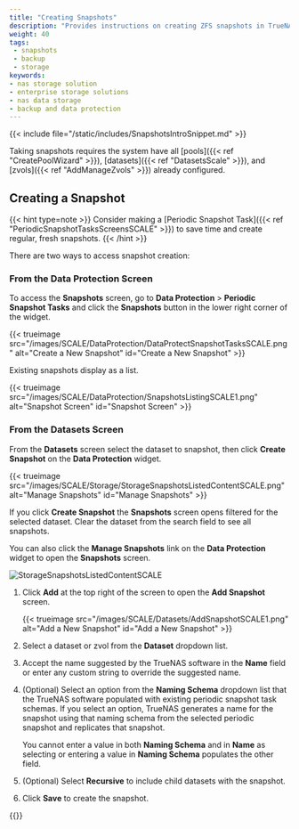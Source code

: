 ```yaml
---
title: "Creating Snapshots"
description: "Provides instructions on creating ZFS snapshots in TrueNAS Scale."
weight: 40
tags: 
 - snapshots
 - backup
 - storage
keywords:
- nas storage solution
- enterprise storage solutions
- nas data storage
- backup and data protection
---
```


{{< include file="/static/includes/SnapshotsIntroSnippet.md" >}}

Taking snapshots requires the system have all [pools]({{< ref "CreatePoolWizard" >}}), [datasets]({{< ref "DatasetsScale" >}}), and [zvols]({{< ref "AddManageZvols" >}}) already configured.

## Creating a Snapshot

{{< hint type=note >}}
Consider making a [Periodic Snapshot Task]({{< ref "PeriodicSnapshotTasksScreensSCALE" >}}) to save time and create regular, fresh snapshots.
{{< /hint >}}

There are two ways to access snapshot creation:

### From the Data Protection Screen
To access the **Snapshots** screen, go to **Data Protection** > **Periodic Snapshot Tasks** and click the **Snapshots** button in the lower right corner of the widget.

{{< trueimage src="/images/SCALE/DataProtection/DataProtectSnapshotTasksSCALE.png" alt="Create a New Snapshot" id="Create a New Snapshot" >}}

Existing snapshots display as a list.

{{< trueimage src="/images/SCALE/DataProtection/SnapshotsListingSCALE1.png" alt="Snapshot Screen" id="Snapshot Screen" >}}

### From the Datasets Screen
From the **Datasets** screen select the dataset to snapshot, then click **Create Snapshot** on the **Data Protection** widget.

{{< trueimage src="/images/SCALE/Storage/StorageSnapshotsListedContentSCALE.png" alt="Manage Snapshots" id="Manage Snapshots" >}}

If you click **Create Snapshot** the **Snapshots** screen opens filtered for the selected dataset.
Clear the dataset from the search field to see all snapshots.

You can also click the **Manage Snapshots** link on the **Data Protection** widget to open the **Snapshots** screen.

![StorageSnapshotsListedContentSCALE](/images/SCALE/Storage/StorageSnapshotsListedContentSCALE.png "Manage Snapshots") 

1. Click **Add** at the top right of the screen to open the **Add Snapshot** screen.
    
   {{< trueimage src="/images/SCALE/Datasets/AddSnapshotSCALE1.png" alt="Add a New Snapshot" id="Add a New Snapshot" >}}

2. Select a dataset or zvol from the **Dataset** dropdown list.

3. Accept the name suggested by the TrueNAS software in the **Name** field or enter any custom string to override the suggested name.

4. (Optional) Select an option from  the **Naming Schema** dropdown list that the TrueNAS software populated with existing periodic snapshot task schemas.
   If you select an option, TrueNAS generates a name for the snapshot using that naming schema from the selected periodic snapshot and replicates that snapshot.

   You cannot enter a value in both **Naming Schema** and in **Name** as selecting or entering a value in **Naming Schema** populates the other field.

5. (Optional) Select **Recursive** to include child datasets with the snapshot.

6. Click **Save** to create the snapshot.

{{<include file="/static/includes/addcolumnorganizer.md">}}
